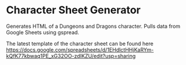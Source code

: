 # Character Sheet Generator
Generates HTML of a Dungeons and Dragons character. Pulls data from Google Sheets using gspread.

The latest template of the character sheet can be found here
https://docs.google.com/spreadsheets/d/1EHdlctHHjKaRYm-kQfK77kbwaq1PE_xG32OO-zdIKZU/edit?usp=sharing